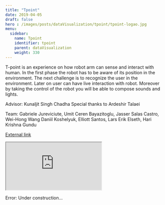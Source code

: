 ```yaml
---
title: "Tpoint"
date: 2019-04-05
draft: false
hero : /images/posts/dataVisualization/tpoint/tpoint-logao.jpg
menu:
  sidebar:
    name: Tpoint
    identifier: tpoint
    parent: dataVisualization
    weight: 330
---
```


T-point is an experience on how robot arm can sense and interact with human. In the first phase the robot has to be aware of its position in the environment. The next challenge is to recognize the user in the environment. Later on user can have live interaction with robot. Moreover by taking the control of the robot you will be able to compose sounds and lights.

Advisor: Kunaljit Singh Chadha 
Special thanks to Ardeshir Talaei

Team: Gabriele Jureviciute, Umit Ceren Bayazitoglu, Jasser Salas Castro, Wei-Hong Wang
Daniil Koshelyuk, Elliott Santos, Lars Erik Elseth, Hari Krishna Gundu

[External link](http://www.iaacblog.com/programs/tpoint-real-time-robotic-feedback/)


<div class="embed-responsive embed-responsive-16by9">
  <iframe class="embed-responsive-item" src="https://player.vimeo.com/video/337307929" allowfullscreen></iframe>
</div>
<div>
	<p>		
	</p>
</div>
<div class="alert alert-danger" role="alert">
	<span class="glyphicon glyphicon-warning-sign" aria-hidden="true"></span>
	<span class="sr-only">Error:</span> 
	Under construction...
</div>
